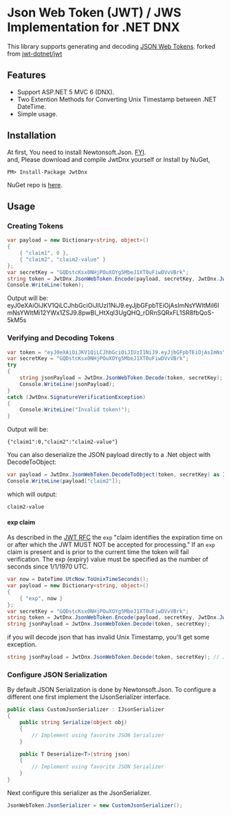 # Json Web Token (JWT) / JWS Implementation for .NET DNX

This library supports generating and decoding [JSON Web Tokens](http://tools.ietf.org/html/draft-jones-json-web-token-10). 
forked from [jwt-dotnet/jwt](https://github.com/jwt-dotnet/jwt)

## Features
* Support ASP.NET 5 MVC 6 (DNX).
* Two Extention Methods for Converting Unix Timestamp between .NET DateTime. 
* Simple usage.

## Installation
At first, You need to install Newtonsoft.Json.  [FYI](http://www.newtonsoft.com/json).  
and, Please  download and compile JwtDnx yourself  or Install by NuGet,

```console
PM> Install-Package JwtDnx
```
NuGet repo is [here](https://www.nuget.org/packages/JwtDnx/).

## Usage
### Creating Tokens

```csharp
var payload = new Dictionary<string, object>()
{
    { "claim1", 0 },
    { "claim2", "claim2-value" }
};
var secretKey = "GQDstcKsx0NHjPOuXOYg5MbeJ1XT0uFiwDVvVBrk";
string token = JwtDnx.JsonWebToken.Encode(payload, secretKey, JwtDnx.JwtHashAlgorithm.HS256);
Console.WriteLine(token);
```

Output will be:
    eyJ0eXAiOiJKV1QiLCJhbGciOiJIUzI1NiJ9.eyJjbGFpbTEiOjAsImNsYWltMiI6ImNsYWltMi12YWx1ZSJ9.8pwBI_HtXqI3UgQHQ_rDRnSQRxFL1SR8fbQoS-5kM5s

### Verifying and Decoding Tokens

```csharp
var token = "eyJ0eXAiOiJKV1QiLCJhbGciOiJIUzI1NiJ9.eyJjbGFpbTEiOjAsImNsYWltMiI6ImNsYWltMi12YWx1ZSJ9.8pwBI_HtXqI3UgQHQ_rDRnSQRxFL1SR8fbQoS-5kM5s";
var secretKey = "GQDstcKsx0NHjPOuXOYg5MbeJ1XT0uFiwDVvVBrk";
try
{
    string jsonPayload = JwtDnx.JsonWebToken.Decode(token, secretKey);
    Console.WriteLine(jsonPayload);
}
catch (JwtDnx.SignatureVerificationException)
{
    Console.WriteLine("Invalid token!");
}
```

Output will be:

    {"claim1":0,"claim2":"claim2-value"}

You can also deserialize the JSON payload directly to a .Net object with DecodeToObject:

```csharp
var payload = JwtDnx.JsonWebToken.DecodeToObject(token, secretKey) as IDictionary<string, object>;
Console.WriteLine(payload["claim2"]);
```

which will output:
    
    claim2-value

#### exp claim

As described in the [JWT RFC](https://tools.ietf.org/html/draft-ietf-oauth-json-web-token-32#section-4.1.4) the `exp` "claim identifies the expiration time on or after which the JWT MUST NOT be accepted for processing." If an `exp` claim is present and is prior to the current time the token will fail verification. The exp (expiry) value must be specified as the number of seconds since 1/1/1970 UTC.

```csharp
var now = DateTime.UtcNow.ToUnixTimeSeconds();
var payload = new Dictionary<string, object>()
{
    { "exp", now }
};
var secretKey = "GQDstcKsx0NHjPOuXOYg5MbeJ1XT0uFiwDVvVBrk";
string token = JwtDnx.JsonWebToken.Encode(payload, secretKey, JwtDnx.JwtHashAlgorithm.HS256);
string jsonPayload = JwtDnx.JsonWebToken.Decode(token, secretKey);
```

if you will decode  json that has invalid Unix Timestamp, you'll get some exception.

```csharp
string jsonPayload = JwtDnx.JsonWebToken.Decode(token, secretKey); // JwtDnx.SignatureVerificationException!
```

### Configure JSON Serialization

By default JSON Serialization is done by Newtonsoft.Json.  To configure a different one first implement the IJsonSerializer interface.

```csharp
public class CustomJsonSerializer : IJsonSerializer
{
    public string Serialize(object obj)
    {
        // Implement using favorite JSON Serializer
    }

    public T Deserialize<T>(string json)
    {
        // Implement using favorite JSON Serializer
    }
}
```

Next configure this serializer as the JsonSerializer.
```cs
JsonWebToken.JsonSerializer = new CustomJsonSerializer();
```
